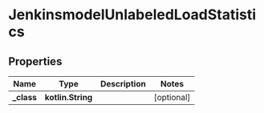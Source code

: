 
# JenkinsmodelUnlabeledLoadStatistics

## Properties
Name | Type | Description | Notes
------------ | ------------- | ------------- | -------------
**_class** | **kotlin.String** |  |  [optional]



